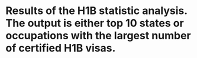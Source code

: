 # Results of the H1B statistic analysis. The output is either top 10 states or occupations with the largest number of certified H1B visas. 
